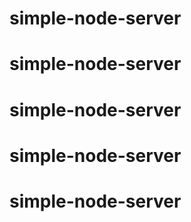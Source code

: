 # simple-node-server
# simple-node-server
# simple-node-server
# simple-node-server
# simple-node-server
